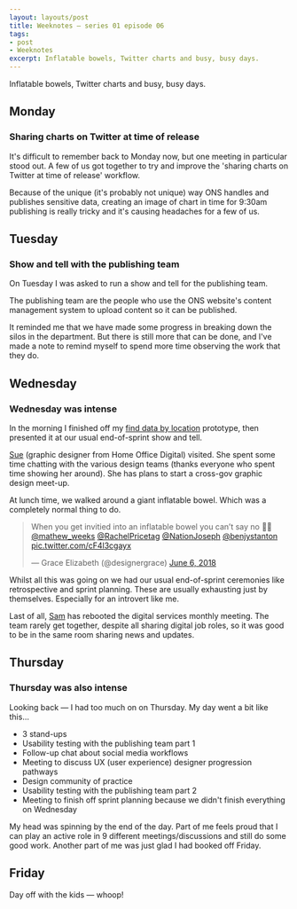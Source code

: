 ```yaml
---
layout: layouts/post
title: Weeknotes – series 01 episode 06
tags:
- post
- Weeknotes
excerpt: Inflatable bowels, Twitter charts and busy, busy days.
---
```


Inflatable bowels, Twitter charts and busy, busy days.

## Monday

### Sharing charts on Twitter at time of release

It's difficult to remember back to Monday now, but one meeting in particular stood out. A few of us got together to try and improve the 'sharing charts on Twitter at time of release' workflow.

Because of the unique (it's probably not unique) way ONS handles and publishes sensitive data, creating an image of chart in time for 9:30am publishing is really tricky and it's causing headaches for a few of us.

## Tuesday

### Show and tell with the publishing team

On Tuesday I was asked to run a show and tell for the publishing team.

The publishing team are the people who use the ONS website's content management system to upload content so it can be published.

It reminded me that we have made some progress in breaking down the silos in the department. But there is still more that can be done, and I've made a note to remind myself to spend more time observing the work that they do.

## Wednesday

### Wednesday was intense

In the morning I finished off my [find data by location](https://dp-prototype-kit.netlify.com/sprint/25/geography-2/) prototype, then presented it at our usual end-of-sprint show and tell.

[Sue](https://twitter.com/SuepremeDesign) (graphic designer from Home Office Digital) visited. She spent some time chatting with the various design teams (thanks everyone who spent time showing her around). She has plans to start a cross-gov graphic design meet-up.

At lunch time, we walked around a giant inflatable bowel. Which was a completely normal thing to do.

<blockquote class="twitter-tweet" data-lang="en"><p lang="en" dir="ltr">When you get invitied into an inflatable bowel you can’t say no 🤷‍♀️ <a href="https://twitter.com/mathew_weeks?ref_src=twsrc%5Etfw">@mathew_weeks</a> <a href="https://twitter.com/RachelPricetag?ref_src=twsrc%5Etfw">@RachelPricetag</a> <a href="https://twitter.com/NationJoseph?ref_src=twsrc%5Etfw">@NationJoseph</a> <a href="https://twitter.com/benjystanton?ref_src=twsrc%5Etfw">@benjystanton</a> <a href="https://t.co/cF4l3cgayx">pic.twitter.com/cF4l3cgayx</a></p>&mdash; Grace Elizabeth (@designergrace) <a href="https://twitter.com/designergrace/status/1004324407693709313?ref_src=twsrc%5Etfw">June 6, 2018</a></blockquote>
<script async src="https://platform.twitter.com/widgets.js" charset="utf-8"></script>

Whilst all this was going on we had our usual end-of-sprint ceremonies like retrospective and sprint planning. These are usually exhausting just by themselves. Especially for an introvert like me.

Last of all, [Sam](https://twitter.com/SamHallWales) has rebooted the digital services monthly meeting. The team rarely get together, despite all sharing digital job roles, so it was good to be in the same room sharing news and updates.

## Thursday

### Thursday was also intense

Looking back — I had too much on on Thursday. My day went a bit like this...

- 3 stand-ups
- Usability testing with the publishing team part 1
- Follow-up chat about social media workflows
- Meeting to discuss UX (user experience) designer progression pathways
- Design community of practice
- Usability testing with the publishing team part 2
- Meeting to finish off sprint planning because we didn't finish everything on Wednesday

My head was spinning by the end of the day. Part of me feels proud that I can play an active role in 9 different meetings/discussions and still do some good work. Another part of me was just glad I had booked off Friday.


## Friday

Day off with the kids — whoop!
